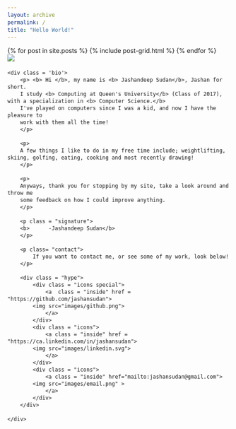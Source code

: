 ```yaml
---
layout: archive
permalink: /
title: "Hello World!"
---
```

<head>
	<script src = "../pace.min.js"> </script>
	<link href= "../minimalLoad.css" rel = "stylesheet" />

</head>


<script>
paceOptions = {
  // Configuration goes here. Example:
  elements: false,
  restartOnPushState: false,
  restartOnRequestAfter: false
}
</script>

<div class="tiles">
{% for post in site.posts %}
	{% include post-grid.html %}
{% endfor %}
</div><!-- /.tiles -->

<div class = 'container'>
	<div class='profile'>
		<img src="images/profile.png" style="width:420 px;height:540px;">
	</div>

	<div class = 'bio'>
		<p> <b> Hi </b>, my name is <b> Jashandeep Sudan</b>, Jashan for short. 
		I study <b> Computing at Queen's University</b> (Class of 2017), with a specialization in <b> Computer Science.</b>
		I've played on computers since I was a kid, and now I have the pleasure to
		work with them all the time!
		</p>

		<p>
		A few things I like to do in my free time include; weightlifting, skiing, golfing, eating, cooking and most recently drawing!
		</p>

		<p>
		Anyways, thank you for stopping by my site, take a look around and throw me
		some feedback on how I could improve anything.
		</p>

		<p class = "signature">
		<b>      -Jashandeep Sudan</b>
		</p>

		<p class= "contact">
			If you want to contact me, or see some of my work, look below!
		</p>

		<div class = "hype">
			<div class = "icons special">
				<a  class = "inside" href = "https://github.com/jashansudan">
			<img src="images/github.png">
				</a>
			</div>
			<div class = "icons">
				<a class = "inside" href = "https://ca.linkedin.com/in/jashansudan">
			<img src="images/linkedin.svg">
				</a>
			</div>
			<div class = "icons">
				<a class = "inside" href="mailto:jashansudan@gmail.com">
			<img src="images/email.png" >
				</a>
			</div>
		</div>

	</div>
</div>